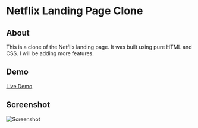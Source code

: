 # Netflix Landing Page Clone

## About

This is a clone of the Netflix landing page. It was built using pure HTML and CSS. I will be adding more features.

## Demo

[Live Demo](https://netflix-landing-page-clone.netlify.app/)

## Screenshot

![Screenshot](https://postimg.cc/67pWZS30)